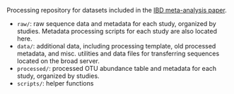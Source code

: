 Processing repository for datasets included in the [IBD meta-analysis paper](https://bitbucket.org/biobakery/ibd_paper/).

* `raw/`: raw sequence data and metadata for each study, organized by studies. 
Metadata processing scripts for each study are also located here.
* `data/`: additional data, including processing template, old processed 
metadata, and misc. utilities and data files for transferring sequences located 
on the broad server.
* `processed/`: processed OTU abundance table and metadata for each study, 
organized by studies.
* `scripts/`: helper functions